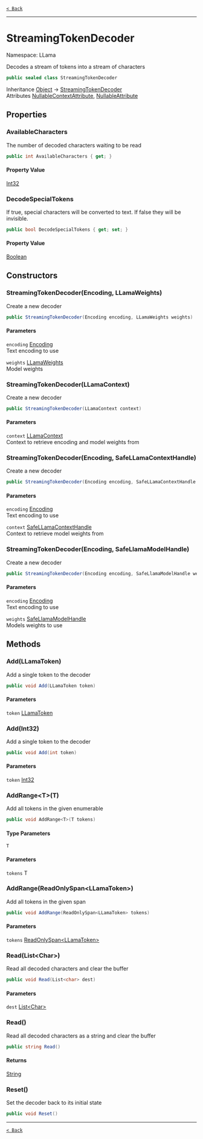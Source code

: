 [`< Back`](./)

---

# StreamingTokenDecoder

Namespace: LLama

Decodes a stream of tokens into a stream of characters

```csharp
public sealed class StreamingTokenDecoder
```

Inheritance [Object](https://docs.microsoft.com/en-us/dotnet/api/system.object) → [StreamingTokenDecoder](./llama.streamingtokendecoder.md)<br>
Attributes [NullableContextAttribute](https://docs.microsoft.com/en-us/dotnet/api/system.runtime.compilerservices.nullablecontextattribute), [NullableAttribute](https://docs.microsoft.com/en-us/dotnet/api/system.runtime.compilerservices.nullableattribute)

## Properties

### **AvailableCharacters**

The number of decoded characters waiting to be read

```csharp
public int AvailableCharacters { get; }
```

#### Property Value

[Int32](https://docs.microsoft.com/en-us/dotnet/api/system.int32)<br>

### **DecodeSpecialTokens**

If true, special characters will be converted to text. If false they will be invisible.

```csharp
public bool DecodeSpecialTokens { get; set; }
```

#### Property Value

[Boolean](https://docs.microsoft.com/en-us/dotnet/api/system.boolean)<br>

## Constructors

### **StreamingTokenDecoder(Encoding, LLamaWeights)**

Create a new decoder

```csharp
public StreamingTokenDecoder(Encoding encoding, LLamaWeights weights)
```

#### Parameters

`encoding` [Encoding](https://docs.microsoft.com/en-us/dotnet/api/system.text.encoding)<br>
Text encoding to use

`weights` [LLamaWeights](./llama.llamaweights.md)<br>
Model weights

### **StreamingTokenDecoder(LLamaContext)**

Create a new decoder

```csharp
public StreamingTokenDecoder(LLamaContext context)
```

#### Parameters

`context` [LLamaContext](./llama.llamacontext.md)<br>
Context to retrieve encoding and model weights from

### **StreamingTokenDecoder(Encoding, SafeLLamaContextHandle)**

Create a new decoder

```csharp
public StreamingTokenDecoder(Encoding encoding, SafeLLamaContextHandle context)
```

#### Parameters

`encoding` [Encoding](https://docs.microsoft.com/en-us/dotnet/api/system.text.encoding)<br>
Text encoding to use

`context` [SafeLLamaContextHandle](./llama.native.safellamacontexthandle.md)<br>
Context to retrieve model weights from

### **StreamingTokenDecoder(Encoding, SafeLlamaModelHandle)**

Create a new decoder

```csharp
public StreamingTokenDecoder(Encoding encoding, SafeLlamaModelHandle weights)
```

#### Parameters

`encoding` [Encoding](https://docs.microsoft.com/en-us/dotnet/api/system.text.encoding)<br>
Text encoding to use

`weights` [SafeLlamaModelHandle](./llama.native.safellamamodelhandle.md)<br>
Models weights to use

## Methods

### **Add(LLamaToken)**

Add a single token to the decoder

```csharp
public void Add(LLamaToken token)
```

#### Parameters

`token` [LLamaToken](./llama.native.llamatoken.md)<br>

### **Add(Int32)**

Add a single token to the decoder

```csharp
public void Add(int token)
```

#### Parameters

`token` [Int32](https://docs.microsoft.com/en-us/dotnet/api/system.int32)<br>

### **AddRange&lt;T&gt;(T)**

Add all tokens in the given enumerable

```csharp
public void AddRange<T>(T tokens)
```

#### Type Parameters

`T`<br>

#### Parameters

`tokens` T<br>

### **AddRange(ReadOnlySpan&lt;LLamaToken&gt;)**

Add all tokens in the given span

```csharp
public void AddRange(ReadOnlySpan<LLamaToken> tokens)
```

#### Parameters

`tokens` [ReadOnlySpan&lt;LLamaToken&gt;](https://docs.microsoft.com/en-us/dotnet/api/system.readonlyspan-1)<br>

### **Read(List&lt;Char&gt;)**

Read all decoded characters and clear the buffer

```csharp
public void Read(List<char> dest)
```

#### Parameters

`dest` [List&lt;Char&gt;](https://docs.microsoft.com/en-us/dotnet/api/system.collections.generic.list-1)<br>

### **Read()**

Read all decoded characters as a string and clear the buffer

```csharp
public string Read()
```

#### Returns

[String](https://docs.microsoft.com/en-us/dotnet/api/system.string)<br>

### **Reset()**

Set the decoder back to its initial state

```csharp
public void Reset()
```

---

[`< Back`](./)

